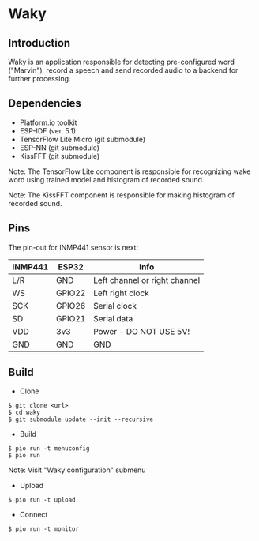 # Waky

## Introduction

Waky is an application responsible for detecting pre-configured word ("Marvin"),
record a speech and send recorded audio to a backend for further processing.

## Dependencies

* Platform.io toolkit
* ESP-IDF (ver. 5.1)
* TensorFlow Lite Micro (git submodule)
* ESP-NN (git submodule)
* KissFFT (git submodule)

Note: The TensorFlow Lite component is responsible for recognizing wake word using trained model and histogram of recorded sound.

Note: The KissFFT component is responsible for making histogram of recorded sound.

## Pins

The pin-out for INMP441 sensor is next:

| INMP441 | ESP32  | Info                          |
|---------|--------|-------------------------------|
| L/R     | GND    | Left channel or right channel |
| WS      | GPIO22 | Left right clock              |
| SCK     | GPIO26 | Serial clock                  |
| SD      | GPIO21 | Serial data                   |
| VDD     | 3v3    | Power - DO NOT USE 5V!        |
| GND     | GND    | GND                           |

## Build

* Clone
```shell
$ git clone <url>
$ cd waky
$ git submodule update --init --recursive
```

* Build
```shell
$ pio run -t menuconfig
$ pio run
```

Note: Visit "Waky configuration" submenu

* Upload
```shell
$ pio run -t upload
```

* Connect
```shell
$ pio run -t monitor
```
